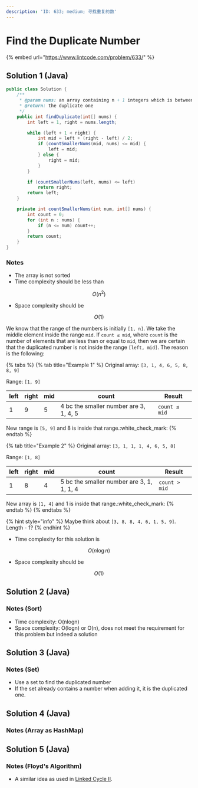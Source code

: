 ```yaml
---
description: 'ID: 633; medium; 寻找重复的数'
---
```


# Find the Duplicate Number

{% embed url="https://www.lintcode.com/problem/633/" %}

## Solution 1 (Java)

```java
public class Solution {
    /**
     * @param nums: an array containing n + 1 integers which is between 1 and n
     * @return: the duplicate one
     */
    public int findDuplicate(int[] nums) {
        int left = 1, right = nums.length;

        while (left + 1 < right) {
            int mid = left + (right - left) / 2;
            if (countSmallerNums(mid, nums) <= mid) {
                left = mid;
            } else {
                right = mid;
            }
        }

        if (countSmallerNums(left, nums) <= left)
            return right;
        return left;
    }

    private int countSmallerNums(int num, int[] nums) {
        int count = 0;
        for (int n : nums) {
            if (n <= num) count++;
        }
        return count;
    }
}
```

### Notes

* The array is not sorted
* Time complexity should be less than

$$
O(n^2)
$$

* Space complexity should be

$$
O(1)
$$

We know that the range of the numbers is initially `[1, n]`. We take the middle element inside the range `mid`. If `count ≤ mid`, where `count` is the number of elements that are less than or equal to `mid`, then we are certain that the duplicated number is not inside the range `[left, mid]`. The reason is the following:

{% tabs %}
{% tab title="Example 1" %}
Original array: `[3, 1, 4, 6, 5, 8, 8, 9]`&#x20;

Range: `[1, 9]`

| left | right | mid | count                                   | Result        |
| ---- | ----- | --- | --------------------------------------- | ------------- |
| 1    | 9     | 5   | 4 bc the smaller number are  3, 1, 4, 5 | `count ≤ mid` |

New range is `[5, 9]` and 8 is inside that range.:white\_check\_mark:&#x20;
{% endtab %}

{% tab title="Example 2" %}
Original array: `[3, 1, 1, 1, 4, 6, 5, 8]`&#x20;

Range: `[1, 8]`

| left | right | mid | count                                      | Result        |
| ---- | ----- | --- | ------------------------------------------ | ------------- |
| 1    | 8     | 4   | 5 bc the smaller number are  3, 1, 1, 1, 4 | `count > mid` |

New array is `[1, 4]` and 1 is inside that range.:white\_check\_mark:&#x20;
{% endtab %}
{% endtabs %}

{% hint style="info" %}
Maybe think about `[3, 8, 8, 4, 6, 1, 5, 9]`. Length - 1?
{% endhint %}



* Time complexity for this solution is

$$
O(n\log{n})
$$

* Space complexity should be

$$
O(1)
$$

## Solution 2 (Java)

### Notes (Sort)

* Time complexity: O(nlogn)
* Space complexity: O(logn) or O(n), does not meet the requirement for this problem but indeed a solution

## Solution 3 (Java)

### Notes (Set)

* Use a set to find the duplicated number
* If the set already contains a number when adding it, it is the duplicated one.

## Solution 4 (Java)

### Notes (Array as HashMap)

## Solution 5 (Java)

### Notes (Floyd's Algorithm)

* A similar idea as used in [Linked Cycle II](../linked-list/linked-list-cycle-ii.md).

